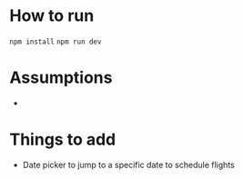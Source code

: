 # How to run

`npm install`
`npm run dev`

# Assumptions

- 

# Things to add

- Date picker to jump to a specific date to schedule flights